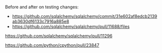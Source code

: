 
Before and after on testing changes:
- https://github.com/sqlalchemy/sqlalchemy/commit/31e602af8edcb2139ab3630df6133c7916a885e8
- https://github.com/sqlalchemy/sqlalchemy/pull/11688/files

https://github.com/sqlalchemy/sqlalchemy/pull/11296

https://github.com/python/cpython/pull/23847